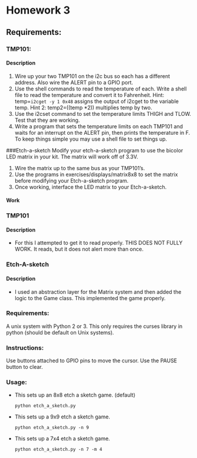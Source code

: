 # Homework 3

## Requirements:
### TMP101:
#### Description
1. Wire up your two TMP101 on the i2c bus so each has a different address. Also wire the ALERT pin to a GPIO port.
2. Use the shell commands to read the temperature of each. Write a shell file to read the temperature and convert it to Fahrenheit.  Hint:  temp=`i2cget -y 1 0x48` assigns the output of i2cget to the variable temp.  Hint 2: temp2=$(($temp *2)) multiplies temp by two.
3. Use the i2cset command to set the temperature limits THIGH and TLOW. Test that they are working.
4. Write a program that sets the temperature limits on each TMP101 and waits for an interrupt on the ALERT pin, then prints the temperature in F.  To keep things simple you may use a shell file to set things up.


###Etch-a-sketch
Modify your etch-a-sketch program to use the bicolor LED matrix in your kit.  The matrix will work off of 3.3V.
1. Wire the matrix up to the same bus as your TMP101’s.
2. Use the programs in exercises/displays/matrix8x8 to set the matrix before modifying your Etch-a-sketch program.
3. Once working, interface the LED matrix to your Etch-a-sketch.


#### Work
### TMP101
#### Description
- For this I attempted to get it to read properly. THIS DOES NOT FULLY WORK. It reads, but it does not alert more than once.

### Etch-A-sketch
#### Description
- I used an abstraction layer for the Matrix system and then added the logic to the Game class. This implemented the game properly.

### Requirements:
A unix system with Python 2 or 3. This only requires the curses library in python (should be default on Unix systems).

### Instructions:
Use buttons attached to GPIO pins to move the cursor. Use the PAUSE button to clear.

### Usage:

- This sets up an 8x8 etch a sketch game. (default)

    `python etch_a_sketch.py`

- This sets up a 9x9 etch a sketch game.

    `python etch_a_sketch.py -n 9`

- This sets up a 7x4 etch a sketch game.

    `python etch_a_sketch.py -n 7 -m 4`
